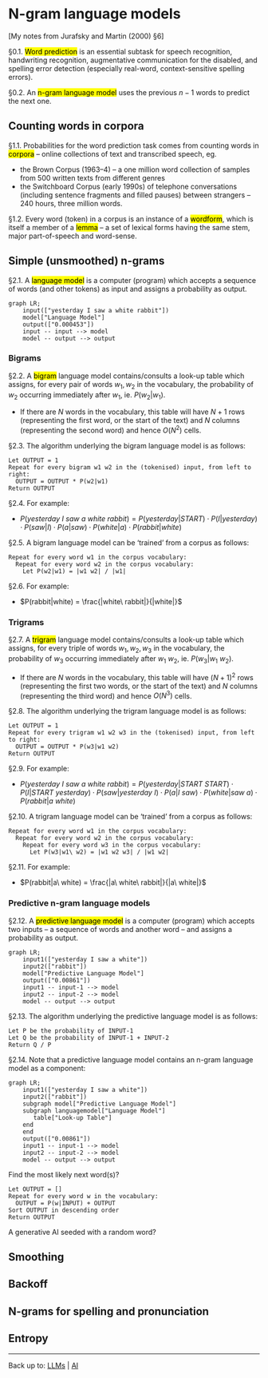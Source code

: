 # N-gram language models

\[My notes from Jurafsky and Martin (2000) §6\]

§0.1. <mark>Word prediction</mark> is an essential subtask for speech recognition, handwriting recognition, augmentative communication for the disabled, and spelling error detection (especially real-word, context-sensitive spelling errors).

§0.2. An <mark>n-gram language model</mark> uses the previous $n-1$ words to predict the next one.

## Counting words in corpora

§1.1. Probabilities for the word prediction task comes from counting words in <mark>corpora</mark> – online collections of text and transcribed speech, eg.
- the Brown Corpus (1963–4) – a one million word collection of samples from 500 written texts from different genres
- the Switchboard Corpus (early 1990s) of telephone conversations (including sentence fragments and filled pauses) between strangers – 240 hours, three million words.

§1.2. Every word (token) in a corpus is an instance of a <mark>wordform</mark>, which is itself a member of a <mark>lemma</mark> – a set of lexical forms having the same stem, major part-of-speech and word-sense.

## Simple (unsmoothed) n-grams

§2.1. A <mark>language model</mark> is a computer (program) which accepts a sequence of words (and other tokens) as input and assigns a probability as output.

```mermaid
graph LR;
    input(["yesterday I saw a white rabbit"])
    model["Language Model"]
    output(["0.000453"])
    input -- input --> model
    model -- output --> output
```

### Bigrams

§2.2. A <mark>bigram</mark> language model contains/consults a look-up table which assigns, for every pair of words $w_1, w_2$ in the vocabulary, the probability of $w_2$ occurring immediately after $w_1$, ie. $P(w_2 | w_1)$.
- If there are $N$ words in the vocabulary, this table will have $N+1$ rows (representing the first word, or the start of the text) and $N$ columns (representing the second word) and hence $O(N^2)$ cells.

§2.3. The algorithm underlying the bigram language model is as follows:

```
Let OUTPUT = 1
Repeat for every bigram w1 w2 in the (tokenised) input, from left to right:
  OUTPUT = OUTPUT * P(w2|w1)
Return OUTPUT
```

§2.4. For example:
- $P(yesterday\ I\ saw\ a\ white\ rabbit) = P(yesterday|START) \cdot P(I|yesterday) \cdot P(saw|I) \cdot P(a|saw) \cdot P(white|a) \cdot P(rabbit|white)$

§2.5. A bigram language model can be ‘trained’ from a corpus as follows:

```
Repeat for every word w1 in the corpus vocabulary:
  Repeat for every word w2 in the corpus vocabulary:
    Let P(w2|w1) = |w1 w2| / |w1|
```

§2.6. For example:
- $P(rabbit|white) = \frac{|white\ rabbit|}{|white|}$

### Trigrams

§2.7. A <mark>trigram</mark> language model contains/consults a look-up table which assigns, for every triple of words $w_1, w_2, w_3$ in the vocabulary, the probability of $w_3$ occurring immediately after $w_1\ w_2$, ie. $P(w_3 | w_1\ w_2)$.
- If there are $N$ words in the vocabulary, this table will have $(N+1)^2$ rows (representing the first two words, or the start of the text) and $N$ columns (representing the third word) and hence $O(N^3)$ cells.

§2.8. The algorithm underlying the trigram language model is as follows:

```
Let OUTPUT = 1
Repeat for every trigram w1 w2 w3 in the (tokenised) input, from left to right:
  OUTPUT = OUTPUT * P(w3|w1 w2)
Return OUTPUT
```

§2.9. For example:
- $P(yesterday\ I\ saw\ a\ white\ rabbit) = P(yesterday|START\ START) \cdot P(I|START\ yesterday) \cdot P(saw|yesterday\ I) \cdot P(a|I\ saw) \cdot P(white|saw\ a) \cdot P(rabbit|a\ white)$

§2.10. A trigram language model can be ‘trained’ from a corpus as follows:

```
Repeat for every word w1 in the corpus vocabulary:
  Repeat for every word w2 in the corpus vocabulary:
    Repeat for every word w3 in the corpus vocabulary:
      Let P(w3|w1\ w2) = |w1 w2 w3| / |w1 w2|
```

§2.11. For example:
- $P(rabbit|a\ white) = \frac{|a\ white\ rabbit|}{|a\ white|}$

### Predictive n-gram language models

§2.12. A <mark>predictive language model</mark> is a computer (program) which accepts two inputs – a sequence of words and another word – and assigns a probability as output.

```mermaid
graph LR;
    input1(["yesterday I saw a white"])
    input2(["rabbit"])
    model["Predictive Language Model"]
    output(["0.00861"])
    input1 -- input-1 --> model
    input2 -- input-2 --> model
    model -- output --> output
```

§2.13. The algorithm underlying the predictive language model is as follows:

```
Let P be the probability of INPUT-1
Let Q be the probability of INPUT-1 + INPUT-2
Return Q / P
```

§2.14. Note that a predictive language model contains an n-gram language model as a component:

```mermaid
graph LR;
    input1(["yesterday I saw a white"])
    input2(["rabbit"])
    subgraph model["Predictive Language Model"]
    subgraph languagemodel["Language Model"]
       table["Look-up Table"]
    end
    end
    output(["0.00861"])
    input1 -- input-1 --> model
    input2 -- input-2 --> model
    model -- output --> output
```

Find the most likely next word(s)?

```
Let OUTPUT = []
Repeat for every word w in the vocabulary:
  OUTPUT = P(w|INPUT) + OUTPUT
Sort OUTPUT in descending order
Return OUTPUT
```

A generative AI seeded with a random word?


## Smoothing

## Backoff

## N-grams for spelling and pronunciation

## Entropy



----

Back up to: [LLMs](index.md) | [AI](../index.md)
